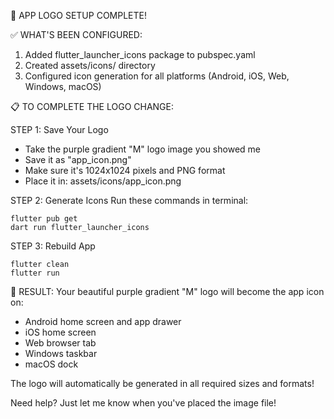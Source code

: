 🎨 APP LOGO SETUP COMPLETE!

✅ WHAT'S BEEN CONFIGURED:
1. Added flutter_launcher_icons package to pubspec.yaml
2. Created assets/icons/ directory
3. Configured icon generation for all platforms (Android, iOS, Web, Windows, macOS)

📋 TO COMPLETE THE LOGO CHANGE:

STEP 1: Save Your Logo
- Take the purple gradient "M" logo image you showed me
- Save it as "app_icon.png" 
- Make sure it's 1024x1024 pixels and PNG format
- Place it in: assets/icons/app_icon.png

STEP 2: Generate Icons
Run these commands in terminal:
```
flutter pub get
dart run flutter_launcher_icons
```

STEP 3: Rebuild App
```
flutter clean
flutter run
```

🎯 RESULT:
Your beautiful purple gradient "M" logo will become the app icon on:
- Android home screen and app drawer
- iOS home screen
- Web browser tab
- Windows taskbar
- macOS dock

The logo will automatically be generated in all required sizes and formats!

Need help? Just let me know when you've placed the image file!
